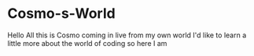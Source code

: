 # Cosmo-s-World
Hello All this is Cosmo coming in live from my own world
I'd like to learn a little more about the world of coding so here I am

